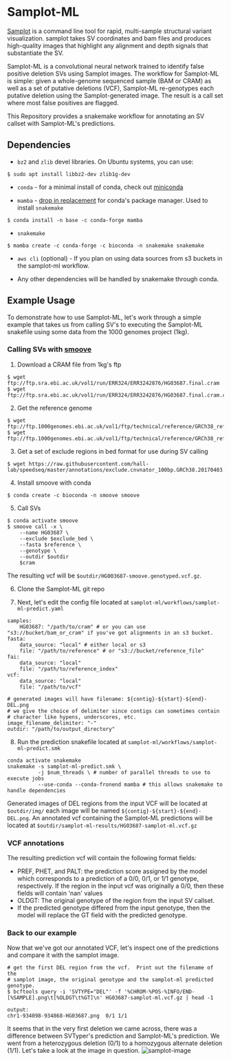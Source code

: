 # Samplot-ML

[Samplot](https://github.com/ryanlayer/samplot) is a command line tool for rapid, multi-sample structural variant visualization. samplot takes SV coordinates and bam files and produces high-quality images that highlight any alignment and depth signals that substantiate the SV.

Samplot-ML is a convolutional neural network  trained to identify false positive deletion SVs using Samplot images. The workflow for Samplot-ML is simple: given a whole-genome sequenced sample (BAM or CRAM) as well as a set of putative deletions (VCF), Samplot-ML re-genotypes each putative deletion using the Samplot-generated image. The result is a call set where most false positives are flagged.

This Repository provides a snakemake workflow for annotating an SV callset with Samplot-ML's predictions.

## Dependencies
* `bz2` and `zlib` devel libraries.  On Ubuntu systems, you can use: 
```
$ sudo apt install libbz2-dev zlib1g-dev
```
* `conda` - for a minimal install of conda, check out [miniconda](https://docs.conda.io/en/latest/miniconda.html)	
	
* `mamba` - [drop in replacement](https://github.com/mamba-org/mamba) for conda's package manager.  Used to install `snakemake`
```
$ conda install -n base -c conda-forge mamba
```

* `snakemake` 
```
$ mamba create -c conda-forge -c bioconda -n snakemake snakemake
```

* `aws cli` (optional) - If you plan on using data sources from s3 buckets in the samplot-ml workflow.

* Any other dependencies will be handled  by snakemake through conda. 

## Example Usage
To demonstrate how to use Samplot-ML, let's work through a simple example that takes us from calling SV's to executing the Samplot-ML snakefile using some data from the 1000 genomes project (1kg).

### Calling SVs with [smoove](https://github.com/brentp/smoove)
1. Download a CRAM file from 1kg's ftp
```
$ wget ftp://ftp.sra.ebi.ac.uk/vol1/run/ERR324/ERR3242876/HG03687.final.cram
$ wget ftp://ftp.sra.ebi.ac.uk/vol1/run/ERR324/ERR3242876/HG03687.final.cram.crai
```
2. Get the reference genome
```
$ wget ftp://ftp.1000genomes.ebi.ac.uk/vol1/ftp/technical/reference/GRCh38_reference_genome/GRCh38_full_analysis_set_plus_decoy_hla.fa
$ wget ftp://ftp.1000genomes.ebi.ac.uk/vol1/ftp/technical/reference/GRCh38_reference_genome/GRCh38_full_analysis_set_plus_decoy_hla.fa.fai
```

3. Get a set of exclude regions in bed format for use during SV calling
```
$ wget https://raw.githubusercontent.com/hall-lab/speedseq/master/annotations/exclude.cnvnator_100bp.GRCh38.20170403.bed
```

4. Install smoove with conda
```
$ conda create -c bioconda -n smoove smoove
```
5. Call SVs
```
$ conda activate smoove
$ smoove call -x \
	--name HG03687 \
	--exclude $exclude_bed \
	--fasta $reference \
	--genotype \
	--outdir $outdir
	$cram
```
The resulting vcf will be `$outdir/HG003687-smoove.genotyped.vcf.gz`.

6. Clone the Samplot-ML git repo

7. Next, let's edit the config file located at `samplot-ml/workflows/samplot-ml-predict.yaml`
```
samples:
	HG03687: "/path/to/cram" # or you can use "s3://bucket/bam_or_cram" if you've got alignments in an s3 bucket.
fasta:
	data_source: "local" # either local or s3
	file: "/path/to/reference" # or "s3://bucket/reference_file"
fai:
	data_source: "local"
	file: "/path/to/reference_index"
vcf:
	data_source: "local"
	file: "/path/to/vcf"

# generated images will have filename: ${contig}-${start}-${end}-DEL.png
# we give the choice of delimiter since contigs can sometimes contain
# character like hypens, underscores, etc.
image_filename_delimiter: "-"
outdir: "/path/to/output_directory"
```

8. Run the prediction snakefile located at `samplot-ml/workflows/samplot-ml-predict.smk`
```
conda activate snakemake
snakemake -s samplot-ml-predict.smk \
          -j $num_threads \ # number of parallel threads to use to execute jobs
          --use-conda --conda-fronend mamba # this allows snakemake to handle dependencies
```

Generated images of DEL regions from the input VCF will be located at `$outdir/img/` each image will be named `${contig}-${start}-${end}-DEL.png`.  An annotated vcf containing the Samplot-ML predictions will be located at `$outdir/samplot-ml-results/HG03687-samplot-ml.vcf.gz`

### VCF annotations
The resulting prediction vcf will contain the following format fields:
* PREF, PHET, and PALT: the prediction score assigned by the model which corresponds to a prediction of a 0/0, 0/1, or 1/1 genotype, respectively.  If the region in the input vcf was originally a 0/0, then these fields will contain 'nan' values
* OLDGT: The original genotype of the region from the input SV callset.
* If the predicted genotype differed from the input genotype, then the model will replace the GT field with the predicted genotype.

### Back to our example
Now that we've got our annotated VCF, let's inspect one of the predictions and compare it with the samplot image.
```
# get the first DEL region from the vcf.  Print out the filename of the
# samplot image, the original genotype and the samplot-ml predicted genotype.
$ bcftools query -i 'SVTYPE="DEL"' -f '%CHROM-%POS-%INFO/END-[%SAMPLE].png\t[%OLDGT\t%GT]\n' HG03687-samplot-ml.vcf.gz | head -1

output:
chr1-934098-934868-HG03687.png	0/1	1/1
```

It seems that in the very first deletion we came across, there was a difference between SVTyper's prediction and Samplot-ML's prediction.  We went from a heterozygous deletion (0/1) to a homozygous alternate deletion (1/1).  Let's take a look at the image in question.
![samplot-image](./figures/chr1-934098-934868-HG03687.png) 
